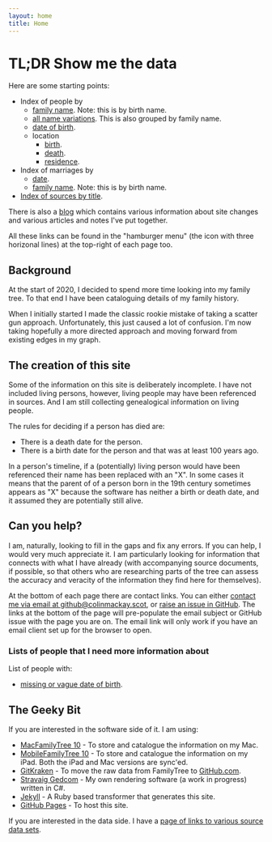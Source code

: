 ```yaml
---
layout: home
title: Home
---
```


# TL;DR Show me the data

Here are some starting points:
* Index of people by
  * [family name](gedcom-info/index-by-family-name.md). Note: this is by birth name.
  * [all name variations](gedcom-info/index-by-all-names.md). This is also grouped by family name.
  * [date of birth](gedcom-info/index-by-date-of-birth.md).
  * location
    * [birth](gedcom-info/index-by-birth-location.md).
    * [death](gedcom-info/index-by-death-location.md).
    * [residence](gedcom-info/index-by-residence-location.md).
* Index of marriages by
  * [date](gedcom-info/index-marriage-by-date.md).
  * [family name](gedcom-info/index-marriage-by-name.md). Note: this is by birth name.
* [Index of sources by title](gedcom-info/index-of-sources-by-title.md).

There is also a [blog](blog.md) which contains various information about site changes and various articles and notes I've put together.

All these links can be found in the "hamburger menu" (the icon with three horizonal lines) at the top-right of each page too.

## Background

At the start of 2020, I decided to spend more time looking into my family tree. To that end I have been cataloguing details of my family history.

When I initially started I made the classic rookie mistake of taking a scatter gun approach. Unfortunately, this just caused a lot of confusion. I'm now taking hopefully a more directed approach and moving forward from existing edges in my graph.

## The creation of this site

Some of the information on this site is deliberately incomplete. I have not included living persons, however, living people may have been referenced in sources. And I am still collecting genealogical information on living people. 

The rules for deciding if a person has died are:
* There is a death date for the person.
* There is a birth date for the person and that was at least 100 years ago.

In a person's timeline, if a (potentially) living person would have been referenced their name has been replaced with an "X". In some cases it means that the parent of of a person born in the 19th century sometimes appears as "X" because the software has neither a birth or death date, and it assumed they are potentially still alive.

## Can you help?

I am, naturally, looking to fill in the gaps and fix any errors. If you can help, I would very much appreciate it. I am particularly looking for information that connects with what I have already (with accompanying source documents, if possible, so that others who are researching parts of the tree can assess the accuracy and veracity of the information they find here for themselves).

At the bottom of each page there are contact links. You can either [contact me via email at github@colinmackay.scot](mailto:github@colinmackay.scot?subject=Family%20tree%20of%20Colin%20Mackay), or [raise an issue in GitHub](https://github.com/colinangusmackay/family-tree/issues/new?title=Issue%20or%20request%20from%20the%20homepage). The links at the bottom of the page will pre-populate the email subject or GitHub issue with the page you are on. The email link will only work if you have an email client set up for the browser to open.

### Lists of people that I need more information about

List of people with:
* [missing or vague date of birth](gedcom-info/index-by-unknown-date-of-birth.md).

## The Geeky Bit

If you are interested in the software side of it. I am using:
* [MacFamilyTree 10](https://www.syniumsoftware.com/macfamilytree) - To store and catalogue the information on my Mac.
* [MobileFamilyTree 10](https://www.syniumsoftware.com/mobilefamilytree) - To store and catalogue the information on my iPad. Both the iPad and Mac versions are sync'ed.
* [GitKraken](https://www.gitkraken.com) - To move the raw data from FamilyTree to [GitHub.com](https://github.com).
* [Stravaig Gedcom](https://github.com/Stravaig-Projects/Gedcom) - My own rendering software (a work in progress) written in C#.
* [Jekyll](https://jekyllrb.com/) - A Ruby based transformer that generates this site.
* [GitHub Pages](https://pages.github.com/) - To host this site.

If you are interested in the data side. I have a [page of links to various source data sets](sources.md).
